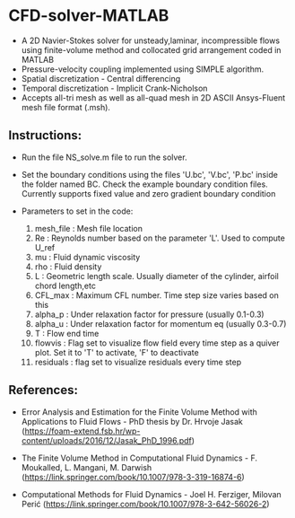 # CFD-solver-MATLAB
* A 2D Navier-Stokes solver for unsteady,laminar, incompressible flows using finite-volume method and collocated grid arrangement coded in MATLAB
* Pressure-velocity coupling implemented using SIMPLE algorithm.
* Spatial discretization - Central differencing
* Temporal discretization - Implicit Crank-Nicholson
* Accepts all-tri mesh as well as all-quad mesh in 2D ASCII Ansys-Fluent mesh file format (.msh).

## Instructions:

* Run the file NS_solve.m file to run the solver.
* Set the boundary conditions using the files 'U.bc', 'V.bc', 'P.bc' inside the folder named BC. Check the example boundary condition files. Currently supports fixed value and zero gradient boundary condition

* Parameters to set in the code:
  1. mesh_file : Mesh file location
  2. Re : Reynolds number based on the parameter 'L'. Used to compute U_ref
  3. mu : Fluid dynamic viscosity 
  4. rho : Fluid density
  5. L  : Geometric length scale. Usually diameter of the cylinder, airfoil chord length,etc
  6. CFL_max : Maximum CFL number. Time step size varies based on this
  7. alpha_p : Under relaxation factor for pressure (usually 0.1-0.3)
  8. alpha_u : Under relaxation factor for momentum eq (usually 0.3-0.7)
  9. T : Flow end time
  10. flowvis : Flag set to visualize flow field every time step as a quiver plot. Set it to 'T' to activate, 'F' to deactivate
  11. residuals : flag set to visualize residuals every time step

## References:
* Error Analysis and Estimation for the Finite Volume Method with Applications to Fluid Flows - PhD thesis by Dr. Hrvoje Jasak (https://foam-extend.fsb.hr/wp-content/uploads/2016/12/Jasak_PhD_1996.pdf)

* The Finite Volume Method in Computational Fluid Dynamics - F. Moukalled, L. Mangani, M. Darwish (https://link.springer.com/book/10.1007/978-3-319-16874-6)

* Computational Methods for Fluid Dynamics - Joel H. Ferziger, Milovan Perić (https://link.springer.com/book/10.1007/978-3-642-56026-2)
